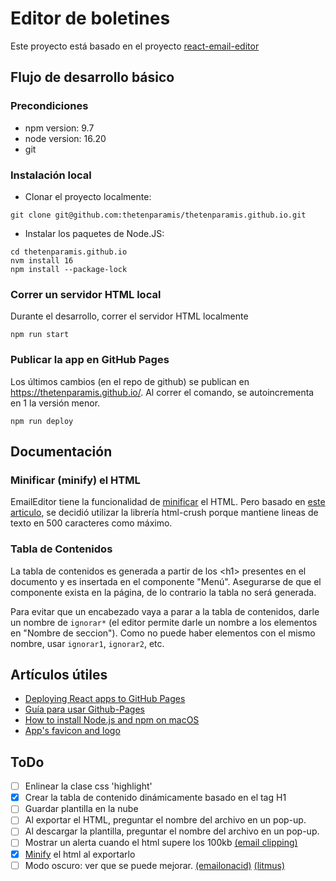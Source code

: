 # Editor de boletines
Este proyecto está basado en el proyecto [react-email-editor](https://github.com/unlayer/react-email-editor)
## Flujo de desarrollo básico

### Precondiciones

- npm version: 9.7
- node version: 16.20
- git

### Instalación local

- Clonar el proyecto localmente:
```
git clone git@github.com:thetenparamis/thetenparamis.github.io.git 
```
- Instalar los paquetes de Node.JS:
```
cd thetenparamis.github.io
nvm install 16
npm install --package-lock 
```

### Correr un servidor HTML local
Durante el desarrollo, correr el servidor HTML localmente
```
npm run start
```

### Publicar la app en GitHub Pages
Los últimos cambios (en el repo de github) se publican en https://thetenparamis.github.io/. Al correr el comando, se autoincrementa en 1 la versión menor.
```
npm run deploy
```

## Documentación
### Minificar (minify) el HTML
EmailEditor tiene la funcionalidad de [minificar](https://docs.unlayer.com/docs/export-html#minify) el HTML. Pero basado en [este articulo](https://www.emailonacid.com/blog/article/email-development/), se decidió utilizar la librería html-crush porque mantiene lineas de texto en 500 caracteres como máximo.

### Tabla de Contenidos
La tabla de contenidos es generada a partir de los &lt;h1&gt; presentes en el documento y es insertada en el componente "Menú". Asegurarse de que el componente exista en la página, de lo contrario la tabla no será generada.

Para evitar que un encabezado vaya a parar a la tabla de contenidos, darle un nombre de `ignorar*` (el editor permite darle un nombre a los elementos en "Nombre de seccion"). Como no puede haber elementos con el mismo nombre, usar `ignorar1`, `ignorar2`, etc.


## Artículos útiles

- [Deploying React apps to GitHub Pages](https://blog.logrocket.com/deploying-react-apps-github-pages/#what-is-github-pages)
- [Guía para usar Github-Pages](https://platzi.com/tutoriales/1548-react-2019/4065-guia-para-usar-github-pages-en-tus-proyectos-de-reactjs/)
- [How to install Node.js and npm on macOS](https://www.newline.co/@Adele/how-to-install-nodejs-and-npm-on-macos--22782681)
- [App's favicon and logo](https://icons8.com/icons/set/newsletter)

## ToDo
- [ ] Enlinear la clase css 'highlight'
- [x] Crear la tabla de contenido dinámicamente basado en el tag H1
- [ ] Guardar plantilla en la nube
- [ ] Al exportar el HTML, preguntar el nombre del archivo en un pop-up.
- [ ] Al descargar la plantilla, preguntar el nombre del archivo en un pop-up.
- [ ] Mostrar un alerta cuando el html supere los 100kb [(email clipping)](https://www.linkedin.com/pulse/maximize-effectiveness-through-email-file-size-mastery-m%C3%BCcahit-m%C4%B1hc%C4%B1/)
- [x] [Minify](https://www.emailonacid.com/blog/article/email-development/how-to-minify-email-html/) el html al exportarlo
- [ ] Modo oscuro: ver que se puede mejorar. [(emailonacid)](https://www.emailonacid.com/blog/article/email-development/dark-mode-for-email/)  [(litmus)](https://www.litmus.com/blog/the-ultimate-guide-to-dark-mode-for-email-marketers)